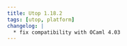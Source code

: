 ```yaml
---
title: Utop 1.18.2
tags: [utop, platform]
changelog: |
  * fix compatibility with OCaml 4.03
---
```



